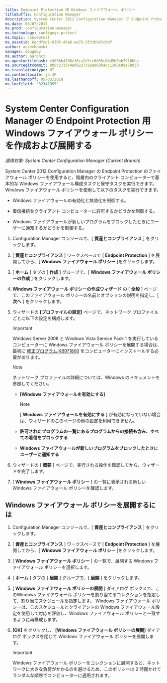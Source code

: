 ```yaml
---
title: Endpoint Protection 用 Windows ファイアウォール ポリシー
titleSuffix: Configuration Manager
description: System Center 2012 Configuration Manager で Endpoint Protection のファイアウォール ポリシーを作成および展開する方法を説明します。
ms.date: 03/07/2017
ms.prod: configuration-manager
ms.technology: configmgr-protect
ms.topic: conceptual
ms.assetid: 6ecdfad1-6305-45a8-ae75-3f33b967cb8f
author: aczechowski
manager: dougeby
ms.author: aaroncz
ms.openlocfilehash: e3030b4390e38ca2dfce6805c04d5b0bb7916bba
ms.sourcegitcommit: 0b0c2735c4ed822731ae069b4cc1380e89e78933
ms.translationtype: HT
ms.contentlocale: ja-JP
ms.lasthandoff: 05/03/2018
ms.locfileid: "32347955"
---
```

# <a name="create-and-deploy-windows-firewall-policies-for-endpoint-protection-in-system-center-configuration-manager"></a>System Center Configuration Manager の Endpoint Protection 用 Windows ファイアウォール ポリシーを作成および展開する

*適用対象: System Center Configuration Manager (Current Branch)*

System Center 2012 Configuration Manager の Endpoint Protection のファイアウォール ポリシーを使用すると、階層内のクライアント コンピューターで基本的な Windows ファイアウォール構成タスクと保守タスクを実行できます。 Windows ファイアウォール ポリシーを使用して以下のタスクを実行できます。  

-   Windows ファイアウォールの有効化と無効化を制御する。  

-   着信接続をクライアント コンピューターに許可するかどうかを制御する。  

-   Windows ファイアウォールが新しいプログラムをブロックしたときにユーザーに通知するかどうかを制御する。  

1.  Configuration Manager コンソールで、[ **資産とコンプライアンス** ] をクリックします。  

2.  [ **資産とコンプライアンス** ] ワークスペースで [ **Endpoint Protection** ] を展開してから、[ **Windows ファイアウォール ポリシー** ]をクリックします。  

3.  [ **ホーム** ] タブの [ **作成** ] グループで、[ **Windows ファイアウォール ポリシーの作成** ] をクリックします。  

4.  **Windows ファイアウォール ポリシーの作成ウィザード** の [ **全般** ] ページで、このファイアウォール ポリシーの名前とオプションの説明を指定し、[ **次へ** ] をクリックします。  

5.  ウィザードの **[プロファイルの設定]** ページで、ネットワーク プロファイルごとに以下の設定を構成します。  

    > [!IMPORTANT]  
    >  Windows Server 2008 と Windows Vista Service Pack 1 を実行しているコンピューターに Windows ファイアウォール ポリシーを展開する場合は、最初に [修正プログラム KB971800](http://go.microsoft.com/fwlink/p/?LinkId=231239) をコンピューターにインストールする必要があります。  

    > [!NOTE]  
    >  ネットワーク プロファイルの詳細については、Windows のドキュメントを参照してください。  

    -   **[Windows ファイアウォールを有効にする]**  

        > [!NOTE]  
        >  [ **Windows ファイアウォールを有効にする** ] が有効になっていない場合は、ウィザードのこのページの他の設定を利用できません。  

    -   **許可されたプログラムの一覧にあるプログラムからの接続も含み、すべての着信をブロックする**  

    -   **Windows ファイアウォールが新しいプログラムをブロックしたときにユーザーに通知する**  

6.  ウィザードの [ **概要** ] ページで、実行される操作を確認してから、ウィザードを完了します。  

7.  [ **Windows ファイアウォール ポリシー** ] の一覧に表示される新しい Windows ファイアウォール ポリシーを確認します。  

##  <a name="BKMK_Assign"></a> Windows ファイアウォール ポリシーを展開するには  

1.  Configuration Manager コンソールで、[ **資産とコンプライアンス** ] をクリックします。  

2.  [ **資産とコンプライアンス** ] ワークスペースで [ **Endpoint Protection** ] を展開してから、[ **Windows ファイアウォール ポリシー** ]をクリックします。  

3.  [ **Windows ファイアウォール ポリシー** ] の一覧で、展開する Windows ファイアウォール ポリシーを選択します。  

4.  [ **ホーム** ] タブの [ **展開** ] グループで、[ **展開** ] をクリックします。  

5.  [ **Windows ファイアウォール ポリシーの展開** ] ダイアログ ボックスで、このWindows ファイアウォール ポリシーを割り当てるコレクションを指定して、割り当てスケジュールを指定します。 Windows ファイアウォール ポリシーは、このスケジュールとクライアントの Windows ファイアウォール設定を使用して対応を評価し、Windows ファイアウォール ポリシーと一致するように再構成します。  

6.  **[OK]** をクリックし、 **[Windows ファイアウォール ポリシーの展開]** ダイアログ ボックスを閉じて Windows ファイアウォール ポリシーを展開します。  

    > [!IMPORTANT]  
    >  Windows ファイアウォール ポリシーをコレクションに展開すると、ネットワークに大きな負荷がかかるのを避けるため、このポリシーは 2 時間かけてランダムな順序でコンピューターに適用されます。
